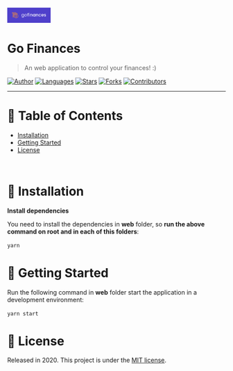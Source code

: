 <p align="left">
   <img src="docs/logo.png" width="100"/>
</p>

# Go Finances

> An web application to control your finances! :)

[![Author](https://img.shields.io/badge/author-jennifertakagi-ff9000?style=flat-square)](https://github.com/jennifertakagi)
[![Languages](https://img.shields.io/github/languages/count/jennifertakagi/go-finances?color=%23ff9000&style=flat-square)](#)
[![Stars](https://img.shields.io/github/stars/jennifertakagi/go-finances?color=ff9000&style=flat-square)](https://github.com/jennifertakagi/go-finances/stargazers)
[![Forks](https://img.shields.io/github/forks/jennifertakagi/go-finances?color=%23ff9000&style=flat-square)](https://github.com/jennifertakagi/go-finances/network/members)
[![Contributors](https://img.shields.io/github/contributors/jennifertakagi/go-finances?color=ff9000&style=flat-square)](https://github.com/jennifertakagi/go-finances/graphs/contributors)

---

# :pushpin: Table of Contents
* [Installation](#construction_worker-installation)
* [Getting Started](#runner-getting-started)
* [License](#closed_book-license)

<br />

# :construction_worker: Installation

**Install dependencies**

You need to install the dependencies in **web** folder, so **run the above command on root and in each of this folders**:

```yarn```

# :runner: Getting Started

Run the following command in **web** folder start the application in a development environment:

```yarn start```


# :closed_book: License

Released in 2020.
This project is under the [MIT license](https://github.com/jennifertakagi/go-finances/master/LICENSE).
